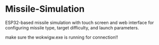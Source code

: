 # Missile-Simulation
ESP32-based missile simulation with touch screen and web interface for configuring missile type, target difficulty, and launch parameters.

make sure the wokwigw.exe is running for connection!!